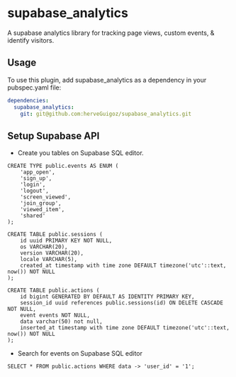 # supabase_analytics

A supabase analytics library for tracking page views, custom events, & identify visitors.

## Usage

To use this plugin, add supabase_analytics as a dependency in your pubspec.yaml file:

```yaml
dependencies:
  supabase_analytics:
    git: git@github.com:herveGuigoz/supabase_analytics.git
```

## Setup Supabase API

- Create you tables on Supabase SQL editor.

```
CREATE TYPE public.events AS ENUM (
    'app_open',
    'sign_up',
    'login',
    'logout',
    'screen_viewed',
    'join_group',
    'viewed_item',
    'shared'
);

CREATE TABLE public.sessions (
    id uuid PRIMARY KEY NOT NULL,
    os VARCHAR(20),
    version VARCHAR(20),
    locale VARCHAR(5),
    created_at timestamp with time zone DEFAULT timezone('utc'::text, now()) NOT NULL
);

CREATE TABLE public.actions (
    id bigint GENERATED BY DEFAULT AS IDENTITY PRIMARY KEY,
    session_id uuid references public.sessions(id) ON DELETE CASCADE NOT NULL,
    event events NOT NULL,
    data varchar(50) not null,
    inserted_at timestamp with time zone DEFAULT timezone('utc'::text, now()) NOT NULL
);
```

- Search for events on Supabase SQL editor

```
SELECT * FROM public.actions WHERE data -> 'user_id' = '1';
```